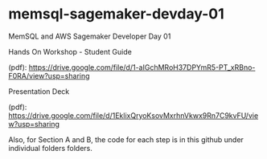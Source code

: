 # memsql-sagemaker-devday-01
MemSQL and AWS Sagemaker Developer Day 01

Hands On Workshop - Student Guide

(pdf): https://drive.google.com/file/d/1-aIGchMRoH37DPYmR5-PT_xRBno-F0RA/view?usp=sharing


Presentation Deck 

(pdf): https://drive.google.com/file/d/1EklixQryoKsovMxrhnVkwx9Rn7C9kvFU/view?usp=sharing


Also, for Section A and B, the code for each step is in this github under individual folders folders.
